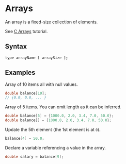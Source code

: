 # Arrays 

An array is a fixed-size collection of elements.

See [C Arrays](https://www.tutorialspoint.com/cprogramming/c_arrays.htm) tutorial.


## Syntax

```
type arrayName [ arraySize ];
```


## Examples

Array of 10 items all with null values.

```c
double balance[10];
// {0.0, 0.0, ... }
```

Array of 5 items. You can omit length as it can be inferred.

```c
double balance[5] = {1000.0, 2.0, 3.4, 7.0, 50.0};
double balance[] = {1000.0, 2.0, 3.4, 7.0, 50.0};
```

Update the 5th element (the 1st element is at `0`).

```c
balance[4] = 50.0;
```

Declare a variable referencing a value in the array.

```c
double salary = balance[9];
```

